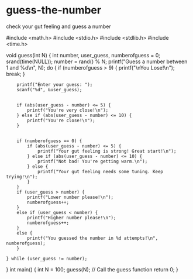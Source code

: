 # guess-the-number
check your gut feeling and guess a number




#include <math.h>
#include <stdio.h>
#include <stdlib.h>
#include <time.h>

void guess(int N)
{
    int number, user_guess, numberofguess = 0;
    srand(time(NULL));
    number = rand() % N;
    printf("Guess a number between 1 and %d\n", N);
    do {
        if (numberofguess > 9) {
            printf("\nYou Lose!\n");
            break;
        }

        printf("Enter your guess: ");
        scanf("%d", &user_guess);


        if (abs(user_guess - number) <= 5) {
            printf("You're very close!\n");
        } else if (abs(user_guess - number) <= 10) {
            printf("You're close!\n");
        }

    
        if (numberofguess == 0) { 
            if (abs(user_guess - number) <= 5) {
                printf("Your gut feeling is strong! Great start!\n");
            } else if (abs(user_guess - number) <= 10) {
                printf("Not bad! You're getting warm.\n");
            } else {
                printf("Your gut feeling needs some tuning. Keep trying!\n");
            }
        }
        if (user_guess > number) {
            printf("Lower number please!\n");
            numberofguess++;
        }
        else if (user_guess < number) {
            printf("Higher number please!\n");
            numberofguess++;
        }
        else {
            printf("You guessed the number in %d attempts!\n", numberofguess);
        }

    } while (user_guess != number);
}
int main()
{
    int N = 100;
    guess(N); // Call the guess function
    return 0;
}
